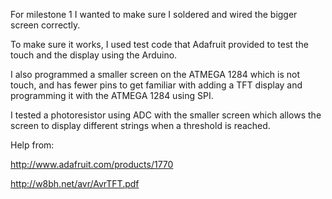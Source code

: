 For milestone 1 I wanted to make sure I soldered and wired the bigger screen correctly. 

To make sure it works, I used test code that Adafruit provided to test the touch and the display using the Arduino.


I also programmed a smaller screen on the ATMEGA 1284 which is not touch, and has fewer pins to get familiar with adding a TFT display and programming it with the ATMEGA 1284 using SPI.

I tested a photoresistor using ADC with the smaller screen which allows the screen to display different strings when a threshold is reached.

Help from: 

http://www.adafruit.com/products/1770 

http://w8bh.net/avr/AvrTFT.pdf  
